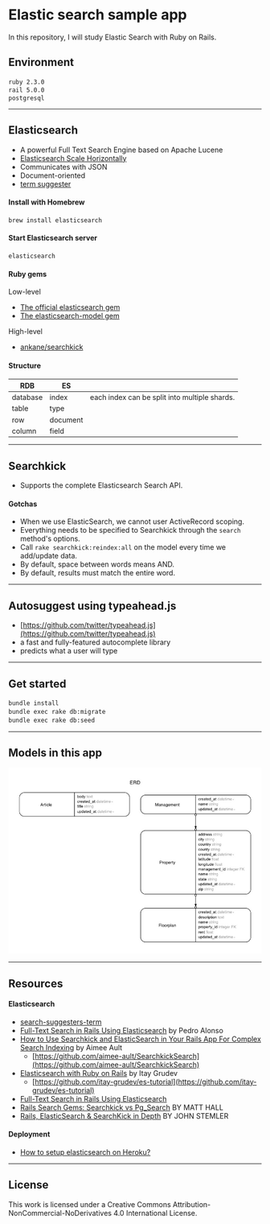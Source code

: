 Elastic search sample app
===========

In this repository, I will study Elastic Search with Ruby on Rails.


## Environment

```
ruby 2.3.0
rail 5.0.0
postgresql
```


---


## Elasticsearch
- A powerful Full Text Search Engine based on Apache Lucene
- [Elasticsearch Scale Horizontally](https://www.elastic.co/guide/en/elasticsearch/guide/current/_scale_horizontally.html)
- Communicates with JSON
- Document-oriented
- [term suggester](https://www.elastic.co/guide/en/elasticsearch/reference/current/search-suggesters-term.html)

#### Install with Homebrew

```
brew install elasticsearch
```

#### Start Elasticsearch server

```
elasticsearch
```

#### Ruby gems

Low-level

- [The official elasticsearch  gem](https://github.com/elastic/elasticsearch-ruby)
- [The elasticsearch-model  gem](https://github.com/elastic/elasticsearch-rails/tree/master/elasticsearch-model)

High-level

- [ankane/searchkick](https://github.com/ankane/searchkick)

#### Structure

| RDB      | ES      ||
|---|---|---|
| database |  index  | each index can be split into multiple shards. |
| table    |  type   ||
| row      | document||
| column   |  field  ||


---


## Searchkick
- Supports the complete Elasticsearch Search API.

#### Gotchas
- When we use ElasticSearch, we cannot user ActiveRecord scoping.
- Everything needs to be specified to Searchkick through the `search` method's options.
- Call `rake searchkick:reindex:all` on the model every time we add/update data.
- By default, space between words means AND.
- By default, results must match the entire word.


---


## Autosuggest using typeahead.js
- [https://github.com/twitter/typeahead.js](https://github.com/twitter/typeahead.js)
- a fast and fully-featured autocomplete library
- predicts what a user will type


---


## Get started

```bash
bundle install
bundle exec rake db:migrate
bundle exec rake db:seed
```

---


## Models in this app

![](erd/erd.jpg)


---



## Resources

#### Elasticsearch
- [search-suggesters-term](https://www.elastic.co/guide/en/elasticsearch/reference/current/search-suggesters-term.html)
- [Full-Text Search in Rails Using Elasticsearch](https://code.tutsplus.com/articles/full-text-search-in-rails-using-elasticsearch--cms-22920) by Pedro Alonso
- [How to Use Searchkick and ElasticSearch in Your Rails App For Complex Search Indexing](http://aimeeault.com/2016/02/05/how-to-use-searchkick-and-elasticsearch-in-your-rails-app-for-complex-search-indexing/) by Aimee Ault
  + [https://github.com/aimee-ault/SearchkickSearch](https://github.com/aimee-ault/SearchkickSearch)
- [Elasticsearch with Ruby on Rails](http://tutorials.pluralsight.com/ruby-ruby-on-rails/elasticsearch-with-ruby-on-rails)
 by Itay Grudev
  + [https://github.com/itay-grudev/es-tutorial](https://github.com/itay-grudev/es-tutorial)
- [Full-Text Search in Rails Using Elasticsearch](https://code.tutsplus.com/articles/full-text-search-in-rails-using-elasticsearch--cms-22920)
- [Rails Search Gems: Searchkick vs Pg_Search](http://www.webascender.com/Blog/ID/713/Rails-Search-Gems-Searchkick-vs-Pg_Search#.WAuIc5MrLdR) BY MATT HALL
- [Rails, ElasticSearch & SearchKick in Depth](http://www.webascender.com/Blog/ID/752/Rails-ElasticSearch-SearchKick-in-Depth#.WAuIW5MrLdR) BY JOHN STEMLER


#### Deployment
- [How to setup elasticsearch on Heroku?](http://stackoverflow.com/a/38657992/3837223)


---


## License

This work is licensed under a Creative Commons Attribution-NonCommercial-NoDerivatives 4.0 International License.
